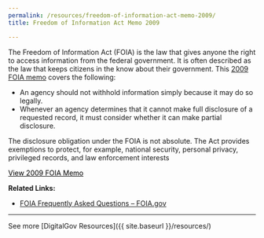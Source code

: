 ```yaml
---
permalink: /resources/freedom-of-information-act-memo-2009/
title: Freedom of Information Act Memo 2009

---
```


The Freedom of Information Act (FOIA) is the law that gives anyone the right to access information from the federal government. It is often described as the law that keeps citizens in the know about their government. This [2009 FOIA memo](http://www.justice.gov/sites/default/files/ag/legacy/2009/06/24/foia-memo-march2009.pdf) covers the following:

  * An agency should not withhold information simply because it may do so legally.
  * Whenever an agency determines that it cannot make full disclosure of a requested record, it must consider whether it can make partial disclosure.

The disclosure obligation under the FOIA is not absolute. The Act provides exemptions to protect, for example, national security, personal privacy, privileged records, and law enforcement interests

<a class="button" style="color: #000000" href="http://www.justice.gov/sites/default/files/ag/legacy/2009/06/24/foia-memo-march2009.pdf">View 2009 FOIA Memo</a>

**Related Links:** 

  * [FOIA Frequently Asked Questions – FOIA.gov](http://www.foia.gov/faq.html)

* * *

See more [DigitalGov Resources]({{ site.baseurl }}/resources/)